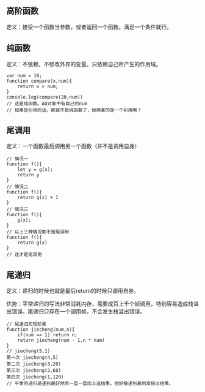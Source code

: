 ## 高阶函数

定义：接受一个函数当参数，或者返回一个函数。满足一个条件就行。

## 纯函数

定义：不依赖，不修改外界的变量。只依赖自己所产生的作用域。

```
var num = 18;
function compare(x,num){
	return x > num;
}
console.log(compare(20,num))
// 这是纯函数。AO对象中有自己的num
// 如果是引用的话，那就不是纯函数了，他两拿的是一个引用啊！
```

## 尾调用

定义：一个函数最后调用另一个函数（并不是调用自身）

```
// 情况一
function f(){
	let y = g(x);
	return y
}
// 情况二
function f(){
	return g(x) + 1
}
// 情况三
function f(){
	g(x);
}
// 以上三种情况都不是尾调用
function f(){
	return g(x)
}
// 这才是尾调用
```

## 尾递归

定义：递归的时候也就是最后return的时候只调用自身。

优势：平常递归的写法非常消耗内存，需要成百上千个帧调用，特别容易造成栈溢出错误。尾递归只存在一个调用帧，不会发生栈溢出错误。

``` 
// 尾递归实现阶乘
function jiecheng(num,n){
	if(num == 1) return n;
	return jiecheng(num - 1,n * num)
}
// jiecheng(5,1)
第一次 jiecheng(4,5) 
第二次 jiecheng(3,20)
第三次 jiecheng(2,60) 
第四次 jiecheng(1,120)
// 平常的递归是递到最好然后一层一层向上返结果，他好像递到最后直接出结果。
```

